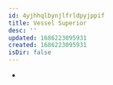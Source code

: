 ```yaml
---
id: 4yjhhqlbynjlfrldpyjppif
title: Vessel Superior
desc: ''
updated: 1686223095931
created: 1686223095931
isDir: false
---
```

-